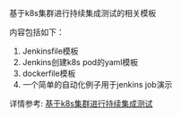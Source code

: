 基于k8s集群进行持续集成测试的相关模板

内容包括如下：
1. Jenkinsfile模板
2. Jenkins创建k8s pod的yaml模板
3. dockerfile模板
4. 一个简单的自动化例子用于jenkins job演示

详情参考: [基于k8s集群进行持续集成测试](https://confluence.nevint.com/pages/viewpage.action?pageId=262637932)

